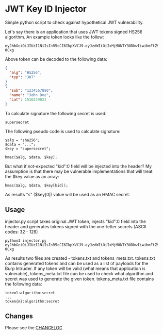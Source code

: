 # JWT Key ID Injector
Simple python script to check against hypothetical JWT vulnerability.

Let's say there is an application that uses JWT tokens signed HS256 algorithm. An example token looks like the follow:
```
eyJhbGciOiJIUzI1NiIsInR5cCI6IkpXVCJ9.eyJzdWIiOiIxMjM0NTY3ODkwIiwibmFtZSI6IkpvaG4gRG9lIiwiaWF0IjoxNTE2MjM5MDIyfQ.zbgd5BNF1cqQ_prCEqIvBTjSxMS8bDLnJAE_wE-0Cxg
```
Above token can be decoded to the following data:
```json
{
  "alg": "HS256",
  "typ": "JWT"
}
{
  "sub": "1234567890",
  "name": "John Doe",
  "iat": 1516239022
}
```
To calculate signature the following secret is used:
```
supersecret
```

The following pseudo code is used to calculate signature:
```
$alg = "sha256";
$data = "...";
$key = "supersecret";

hmac($alg, $data, $key);
```
But what if not-expected "kid":0 field will be injected into the header?
My assumption is that there may be vulnerable implementations that will treat the $key value as an array:
```
hmac($alg, $data, $key[kid]);
```
As results "s" ($key[0]) value will be used as an HMAC secret.

## Usage
injector.py script takes original JWT token,
injects "kid":0 field into the header
and generates tokens signed with the one-letter secrets (ASCII codes: 32 - 126)

```
python3 injector.py eyJhbGciOiJIUzI1NiIsInR5cCI6IkpXVCJ9.eyJzdWIiOiIxMjM0NTY3ODkwIiwibmFtZSI6IkpvaG4gRG9lIiwiaWF0IjoxNTE2MjM5MDIyfQ.zbgd5BNF1cqQ_prCEqIvBTjSxMS8bDLnJAE_wE-0Cxg
```
As results two files are created - tokens.txt and tokens_meta.txt.
tokens.txt contains generated tokens and can be used as a list of payloads for the Burp Intruder.
If any token will be valid (what means that application is vulnerable),
tokens_meta.txt file can be used to check what algorithm and secret was used to generate the given token.
tokens_meta.txt file contains the following data:
```
token1:algorithm:secret
...
token{n}:algorithm:secret
```

## Changes
Please see the [CHANGELOG](CHANGELOG)
